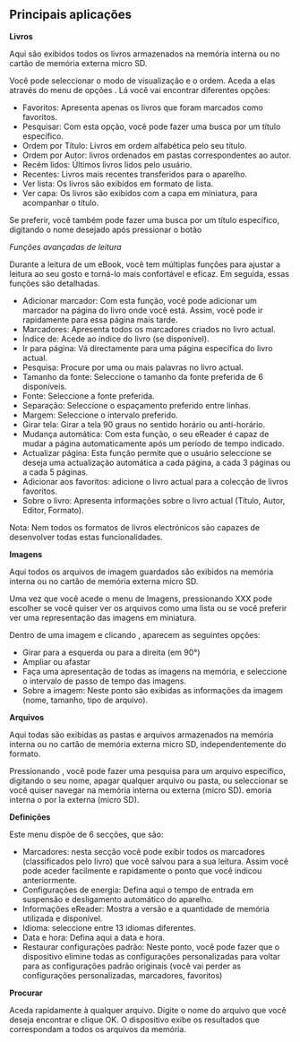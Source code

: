 ## Principais aplicações 

**Livros**

Aqui são exibidos todos os livros armazenados na memória interna ou no cartão de memória externa micro SD. 

Você pode seleccionar o modo de visualização e o ordem.  Aceda a elas através do menu de opções . Lá você vai encontrar diferentes opções:
 
- Favoritos: Apresenta apenas os livros que foram marcados como favoritos.
- Pesquisar: Com esta opção, você pode fazer uma busca por um título específico.
- Ordem por Título: Livros em ordem alfabética pelo seu título.
- Ordem por Autor: livros ordenados em pastas correspondentes ao autor.
- Recém lidos: Últimos livros lidos pelo usuário.
- Recentes: Livros mais recentes transferidos para o aparelho.
- Ver lista: Os livros são exibidos em formato de lista.
- Ver capa: Os livros são exibidos com a capa em miniatura, para acompanhar o título.


Se preferir, você também pode fazer uma busca por um título específico, digitando o nome desejado após pressionar o botão


*Funções avançadas de leitura*

Durante a leitura de um eBook, você tem múltiplas funções para ajustar a leitura ao seu gosto e torná-lo mais confortável e eficaz. Em seguida, essas funções são detalhadas.

- Adicionar marcador: Com esta função, você pode adicionar um marcador na página do livro onde você está. Assim, você pode ir rapidamente para essa página mais tarde.
- Marcadores: Apresenta todos os marcadores criados no livro actual.
- Índice de: Acede ao índice do livro (se disponível).
- Ir para página: Vá directamente para uma página específica do livro actual.
- Pesquisa: Procure por uma ou mais palavras no livro actual.
- Tamanho da fonte: Seleccione o tamanho da fonte preferida de 6 disponíveis.
- Fonte: Seleccione a fonte preferida.
- Separação: Seleccione o espaçamento preferido entre linhas.
- Margem: Seleccione o intervalo preferido.
- Girar tela: Girar a tela 90 graus no sentido horário ou anti-horário.
- Mudança automática: Com esta função, o seu eReader é capaz de mudar a página automaticamente após um período de tempo indicado.
- Actualizar página: Esta função permite que o usuário seleccione se deseja uma actualização automática a cada página, a cada 3 páginas ou a cada 5 páginas.
- Adicionar aos favoritos: adicione o livro actual para a colecção de livros favoritos.
- Sobre o livro: Apresenta informações sobre o livro actual (Título, Autor, Editor, Formato).

Nota: Nem todos os formatos de livros electrónicos são capazes de desenvolver todas estas funcionalidades.

**Imagens**

Aqui todos os arquivos de imagem guardados são exibidos na memória interna ou no cartão de memória externa micro SD.

Uma vez que você acede o menu de Imagens, pressionando XXX pode escolher se você quiser ver os arquivos como uma lista ou se você preferir ver uma representação das imagens em miniatura.

Dentro de uma imagem e clicando  , aparecem as seguintes opções:

- Girar para a esquerda ou para a direita (em 90°)
- Ampliar ou afastar
- Faça uma apresentação de todas as imagens na memória, e seleccione o intervalo de passo de tempo das imagens.
- Sobre a imagem: Neste ponto são exibidas as informações da imagem (nome, tamanho, tipo de arquivo).


**Arquivos**

Aqui todas são exibidas as pastas e arquivos armazenados na memória interna ou no cartão de memória externa micro SD, independentemente do formato.

Pressionando , você pode fazer uma pesquisa para um arquivo específico, digitando o seu nome, apagar qualquer arquivo ou pasta, ou seleccionar se você quiser navegar na memória interna ou externa (micro SD).
emoria interna o por la externa (micro SD).


**Definições**

Este menu dispõe de 6 secções, que são:
- Marcadores: nesta secção você pode exibir todos os marcadores (classificados pelo livro) que você salvou para a sua leitura. Assim você pode aceder facilmente e rapidamente o ponto que você indicou anteriormente.
- Configurações de energia: Defina aqui o tempo de entrada em suspensão e desligamento automático do aparelho.
- Informações eReader: Mostra a versão e a quantidade de memória utilizada e disponível.
- Idioma: seleccione entre 13 idiomas diferentes.
- Data e hora: Defina aqui a data e hora.
- Restaurar configurações padrão: Neste ponto, você pode fazer que o dispositivo elimine todas as configurações personalizadas para voltar para as configurações padrão originais (você vai perder as configurações personalizadas, marcadores, favoritos)


**Procurar**

Aceda rapidamente à qualquer arquivo. Digite o nome do arquivo que você deseja encontrar e clique OK. O dispositivo exibe os resultados que correspondam a todos os arquivos da memória.


